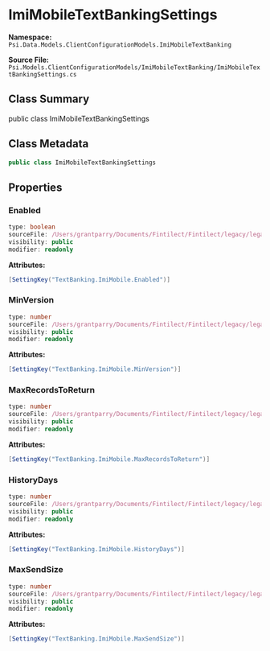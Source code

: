 # ImiMobileTextBankingSettings

**Namespace:** `Psi.Data.Models.ClientConfigurationModels.ImiMobileTextBanking`

**Source File:** `Psi.Models.ClientConfigurationModels/ImiMobileTextBanking/ImiMobileTextBankingSettings.cs`

## Class Summary

public class ImiMobileTextBankingSettings

## Class Metadata

```typescript
public class ImiMobileTextBankingSettings
```

## Properties

### Enabled

```typescript
type: boolean
sourceFile: /Users/grantparry/Documents/Fintilect/Fintilect/legacy/legacy-apis/Psi.Models.ClientConfigurationModels/ImiMobileTextBanking/ImiMobileTextBankingSettings.cs
visibility: public
modifier: readonly
```

**Attributes:**
```csharp
[SettingKey("TextBanking.ImiMobile.Enabled")]
```

### MinVersion

```typescript
type: number
sourceFile: /Users/grantparry/Documents/Fintilect/Fintilect/legacy/legacy-apis/Psi.Models.ClientConfigurationModels/ImiMobileTextBanking/ImiMobileTextBankingSettings.cs
visibility: public
modifier: readonly
```

**Attributes:**
```csharp
[SettingKey("TextBanking.ImiMobile.MinVersion")]
```

### MaxRecordsToReturn

```typescript
type: number
sourceFile: /Users/grantparry/Documents/Fintilect/Fintilect/legacy/legacy-apis/Psi.Models.ClientConfigurationModels/ImiMobileTextBanking/ImiMobileTextBankingSettings.cs
visibility: public
modifier: readonly
```

**Attributes:**
```csharp
[SettingKey("TextBanking.ImiMobile.MaxRecordsToReturn")]
```

### HistoryDays

```typescript
type: number
sourceFile: /Users/grantparry/Documents/Fintilect/Fintilect/legacy/legacy-apis/Psi.Models.ClientConfigurationModels/ImiMobileTextBanking/ImiMobileTextBankingSettings.cs
visibility: public
modifier: readonly
```

**Attributes:**
```csharp
[SettingKey("TextBanking.ImiMobile.HistoryDays")]
```

### MaxSendSize

```typescript
type: number
sourceFile: /Users/grantparry/Documents/Fintilect/Fintilect/legacy/legacy-apis/Psi.Models.ClientConfigurationModels/ImiMobileTextBanking/ImiMobileTextBankingSettings.cs
visibility: public
modifier: readonly
```

**Attributes:**
```csharp
[SettingKey("TextBanking.ImiMobile.MaxSendSize")]
```
